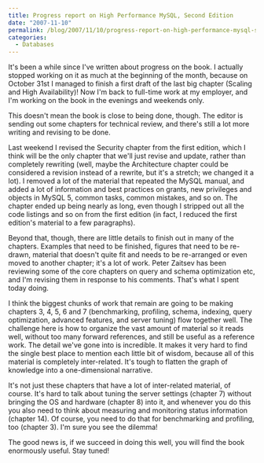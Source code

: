 ```yaml
---
title: Progress report on High Performance MySQL, Second Edition
date: "2007-11-10"
permalink: /blog/2007/11/10/progress-report-on-high-performance-mysql-second-edition/
categories:
  - Databases
---
```

It's been a while since I've written about progress on the book. I actually stopped working on it as much at the beginning of the month, because on October 31st I managed to finish a first draft of the last big chapter (Scaling and High Availability)! Now I'm back to full-time work at my employer, and I'm working on the book in the evenings and weekends only.

This doesn't mean the book is close to being done, though. The editor is sending out some chapters for technical review, and there's still a lot more writing and revising to be done.

Last weekend I revised the Security chapter from the first edition, which I think will be the only chapter that we'll just revise and update, rather than completely rewriting (well, maybe the Architecture chapter could be considered a revision instead of a rewrite, but it's a stretch; we changed it a lot). I removed a lot of the material that repeated the MySQL manual, and added a lot of information and best practices on grants, new privileges and objects in MySQL 5, common tasks, common mistakes, and so on. The chapter ended up being nearly as long, even though I stripped out all the code listings and so on from the first edition (in fact, I reduced the first edition's material to a few paragraphs).

Beyond that, though, there are little details to finish out in many of the chapters. Examples that need to be finished, figures that need to be re-drawn, material that doesn't quite fit and needs to be re-arranged or even moved to another chapter; it's a lot of work. Peter Zaitsev has been reviewing some of the core chapters on query and schema optimization etc, and I'm revising them in response to his comments. That's what I spent today doing.

I think the biggest chunks of work that remain are going to be making chapters 3, 4, 5, 6 and 7 (benchmarking, profiling, schema, indexing, query optimization, advanced features, and server tuning) flow together well. The challenge here is how to organize the vast amount of material so it reads well, without too many forward references, and still be useful as a reference work. The detail we've gone into is incredible. It makes it very hard to find the single best place to mention each little bit of wisdom, because all of this material is completely inter-related. It's tough to flatten the graph of knowledge into a one-dimensional narrative.

It's not just these chapters that have a lot of inter-related material, of course. It's hard to talk about tuning the server settings (chapter 7) without bringing the OS and hardware (chapter 8) into it, and whenever you do this you also need to think about measuring and monitoring status information (chapter 14). Of course, you need to do that for benchmarking and profiling, too (chapter 3). I'm sure you see the dilemma!

The good news is, if we succeed in doing this well, you will find the book enormously useful. Stay tuned!
